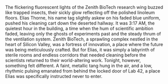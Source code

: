 The flickering fluorescent lights of the Zenith BioTech research wing buzzed like trapped insects, their sickly glow reflecting off the polished linoleum floors. Elias Thorne, his name tag slightly askew on his faded blue uniform, pushed his cleaning cart down the deserted hallway. It was 3:17 AM, the quietest hour in the building, a time when the hum of scientific ambition faded, leaving only the ghosts of experiments past and the steady thrum of the ventilation system. Zenith BioTech, a sprawling complex nestled in the heart of Silicon Valley, was a fortress of innovation, a place where the future was being meticulously crafted. But for Elias, it was simply a labyrinth of sterile rooms and endless corridors that needed cleaning before the scientists returned to their world-altering work. Tonight, however, something felt different.  A faint, metallic tang hung in the air, and a low, rhythmic pulsing emanated from behind the locked door of Lab 42, a place Elias was specifically instructed never to enter.
